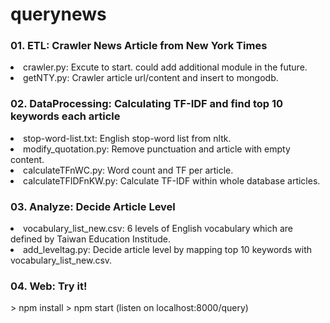 # querynews

<h3>01. ETL: Crawler News Article from New York Times</h3>
<li>crawler.py: Excute to start. could add additional module in the future.</li>
<li>getNTY.py: Crawler article url/content and insert to mongodb.</li>

<h3>02. DataProcessing: Calculating TF-IDF and find top 10 keywords each article</h3>
<li>stop-word-list.txt: English stop-word list from nltk.</li>
<li>modify_quotation.py: Remove punctuation and article with empty content.</li>
<li>calculateTFnWC.py: Word count and TF per article.</li>
<li>calculateTFIDFnKW.py: Calculate TF-IDF within whole database articles.</li>

<h3>03. Analyze: Decide Article Level</h3>
<li>vocabulary_list_new.csv: 6 levels of English vocabulary which are defined by Taiwan Education Institude.</li>
<li>add_leveltag.py: Decide article level by mapping top 10 keywords with vocabulary_list_new.csv.</li>

<h3>04. Web: Try it!</h3>
> npm install
> npm start
(listen on localhost:8000/query)
